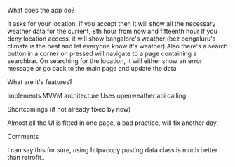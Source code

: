 What does the app do?

It asks for your location, if you accept then it will show all the necessary weather data for the current, 8th hour from now and fifteenth hour
If you deny location access, it will show bangalore's weather (bcz bengaluru's climate is the best and let everyone know it's weather)
Also there's a search button in a corner on pressed will navigate to a page containing a searchbar.
On searching for the location, it will either show an error message or go back to the main page and update the data

What are it's features?

Implements MVVM architecture
Uses openweather api calling

Shortcomings (if not already fixed by now)

Almost all the UI is fitted in one page, a bad practice, will fix another day.

Comments

I can say this for sure, using http+copy pasting data class is much better than retrofit..

